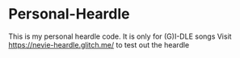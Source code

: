 # Personal-Heardle
This is my personal heardle code. It is only for (G)I-DLE songs
Visit https://nevie-heardle.glitch.me/ to test out the heardle
